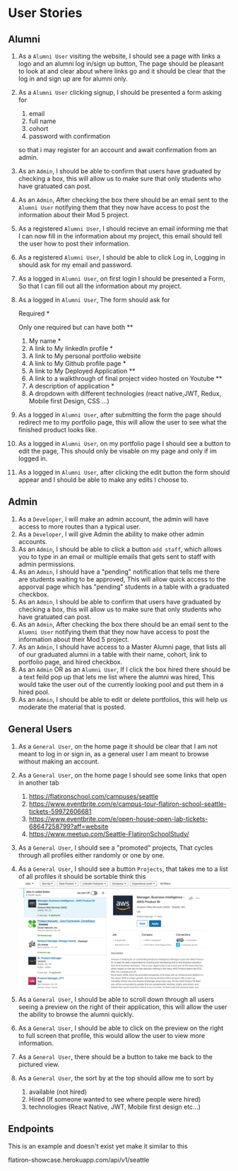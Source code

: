 # User Stories

## Alumni

1. As a `Alumni User` visiting the website, I should see a page with links a logo and an alumni log in/sign up button, The page should be pleasant to look at and clear about where links go and it should be clear that the log in and sign up are for alumni only.
2. As a `Alumni User` clicking signup, I should be presented a form asking for
   1. email
   2. full name
   3. cohort
   4. password with confirmation

   so that i may register for an account and await confirmation from an admin.
3. As an `Admin`, I should be able to confirm that users have graduated by checking a box, this will allow us to make sure that only students who have gratuated can post.
4. As an `Admin`, After checking the box there should be an email sent to the `Alumni User` notifying them that they now have access to post the information about their Mod 5 project.
5. As a registered `Alumni User`, I should recieve an email informing me that I can now fill in the information about my project, this email should tell the user how to post their information.
6. As a registered `Alumni User`, I should be able to click Log in, Logging in should ask for my email and password.
7. As a logged in `Alumni User`, on first login I should be presented a Form, So that I can fill out all the information about my project.
8. As a logged in `Alumni User`, The form should ask for

   Required *

   Only one required but can have both **

   1. My name *
   2. A link to My linkedIn profile *
   3. A link to My personal portfolio website
   4. A link to My Github profile page *
   5. A link to My Deployed Application **
   6. A link to a walkthrough of final project video hosted on Youtube **
   7. A description of application *
   8. A dropdown with different technologies (react native,JWT, Redux, Mobile first Design, CSS ...)
  
9. As a logged in `Alumni User`, after submitting the form the page should redirect me to my portfolio page, this will allow the user to see what the finished product looks like.
10. As a logged in `Alumni User`, on my portfolio page I should see a button to edit the page, This should only be visable on my page and only if im logged in.
11. As a logged in `Alumni User`, after clicking the edit button the form should appear and I should be able to make any edits I choose to.

## Admin

1. As a `Developer`, I will make an admin account, the admin will have access to more routes than a typical user.
2. As a `Developer`, I will give Admin the ability to make other admin accounts.
3. As an `Admin`, I should be able to click a button `add staff`, which allows you to type in an email or multiple emails that gets sent to staff with admin permissions.
4. As an `Admin`, I should have a "pending" notification that tells me there are students waiting to be approved, This will allow quick access to the apporval page which has "pending" students in a table with a graduated checkbox.
5. As an `Admin`, I should be able to confirm that users have graduated by checking a box, this will allow us to make sure that only students who have gratuated can post.
6. As an `Admin`, After checking the box there should be an email sent to the `Alumni User` notifying them that they now have access to post the information about their Mod 5 project.
7. As an `Admin`, I should have access to a Master Alumni page, that lists all of our graduated alumni in a table with their name, cohort, link to portfolio page, and hired checkbox.
8. As an `Admin` OR as an `Alumni User`, If I click the box hired there should be a text feild pop up that lets me list where the alumni was hired, This would take the user out of the currently looking pool and put them in a hired pool.
9. As an `Admin`, I should be able to edit or delete portfolios, this will help us moderate the material that is posted.

## General Users

1. As a `General User`, on the home page it should be clear that I am not meant to log in or sign in, as a general user I am meant to browse without making an account.
2. As a `General User`, on the home page I should see some links that open in another tab
   1. <https://flatironschool.com/campuses/seattle>
   2. <https://www.eventbrite.com/e/campus-tour-flatiron-school-seattle-tickets-59972606681>
   3. <https://www.eventbrite.com/e/open-house-open-lab-tickets-68647258799?aff=website>
   4. <https://www.meetup.com/Seattle-FlatironSchoolStudy/>

3. As a `General User`, I should see a "promoted" projects, That cycles through all profiles either randomly or one by one.
4. As a `General User`, I should see a button `Projects`, that takes me to a list of all profiles it should be sortable think this ![alt text](linkedin.png)
5. As a `General User`, I should be able to scroll down through all users seeing a preview on the right of their application, this will allow the user the ability to browse the alumni quickly.
6. As a `General User`, I should be able to click on the preview on the right to full screen that profile, this would allow the user to view more information.
7. As a `General User`, there should be a button to take me back to the pictured view.
8. As a `General User`, the sort by at the top should allow me to sort by
   1. available (not hired)
   2. Hired (If someone wanted to see where people were hired)
   3. technologies (React Native, JWT, Mobile first design etc...)

## Endpoints

This is an example and doesn't exist yet make it similar to this

flatiron-showcase.herokuapp.com/api/v1/seattle  
